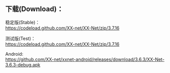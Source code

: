 
## 下载(Download)：
稳定版(Stable)：  
https://codeload.github.com/XX-net/XX-Net/zip/3.7.16


测试版(Test)：  
https://codeload.github.com/XX-net/XX-Net/zip/3.7.16


Android:  
https://github.com/XX-net/xxnet-android/releases/download/3.6.3/XX-Net-3.6.3-debug.apk
